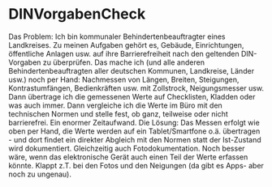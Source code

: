 # DINVorgabenCheck
Das Problem:
Ich bin kommunaler Behindertenbeauftragter eines Landkreises. Zu meinen Aufgaben gehört es, Gebäude, Einrichtungen, öffentliche Anlagen usw. auf ihre Barrierefreiheit nach den geltenden DIN-Vorgaben zu überprüfen. Das mache ich (und alle anderen Behindertenbeauftragten aller deutschen Kommunen, Landkreise, Länder usw.) noch per Hand: Nachmessen von Längen, Breiten, Steigungen, Kontrastumfängen, Bedienkräften usw. mit Zollstrock, Neigungsmesser usw. Dann übertrage ich die gemessenen Werte auf Checklisten, Kladden oder was auch immer. Dann vergleiche ich die Werte im Büro mit den technischen Normen und stelle fest, ob ganz, teilweise oder nicht barrierefrei. Ein enormer Zeitaufwand.
Die Lösung:
Das Messen erfolgt wie oben per Hand, die Werte werden auf ein Tablet/Smartfone o.ä. übertragen - und dort findet ein direkter Abgleich mit den Normen statt  der Ist-Zustand wird dokumentiert. Gleichzeitig auch Fotodokumentation.
Noch besser wäre, wenn das elektronische Gerät auch einen Teil der Werte erfassen könnte. Klappt z.T. bei den Fotos und den Neigungen (da gibt es Apps- aber noch zu ungenau).
